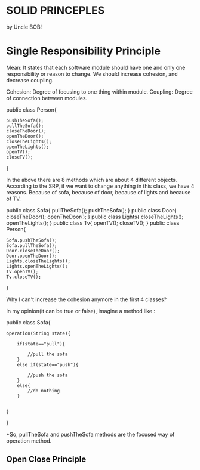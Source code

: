 # SOLID PRINCEPLES

by Uncle BOB!


# Single Responsibility Principle
  Mean: It states that each software module should have one and only one responsibility or reason to change. We should increase cohesion, and decrease coupling.
  
  Cohesion: Degree of focusing to one thing within module.
  Coupling: Degree of connection between modules.

public class Person{

    pushTheSofa();
    pullTheSofa();
    closeTheDoor();
    openTheDoor();
    closeTheLights();
    openTheLights();
    openTV();
    closeTV();
    

}

In the above there are 8 methods which are about 4 different objects. According to the SRP, if we want to change anything in this class, we have 4 reasons. Because of sofa, because of door, because of lights and because of TV.

public class Sofa{
  pullTheSofa(); 
  pushTheSofa();
}
public class Door{
  closeTheDoor();
  openTheDoor();
}
public class Lights{
  closeTheLights();
  openTheLights();
}
public class Tv{
  openTV();
  closeTV();
}
public class Person{
  
    Sofa.pushTheSofa();
    Sofa.pullTheSofa();
    Door.closeTheDoor();
    Door.openTheDoor();
    Lights.closeTheLights();
    Lights.openTheLights();
    Tv.openTV();
    Tv.closeTV();
  
}

Why I can't increase the cohesion anymore in the first 4 classes?
  
  In my opinion(it can be true or false), imagine a method like :
  
  public class Sofa{
  
    operation(String state){
    
        if(state=="pull"){
        
            //pull the sofa
        }
        else if(state=="push"){
        
            //push the sofa
        }
        else{
            //do nothing
        }
    
    
    }
  
  
  }
  
  *So, pullTheSofa and pushTheSofa methods are the focused way of operation method.
  
  ## Open Close Principle
  
  
  
  
  

